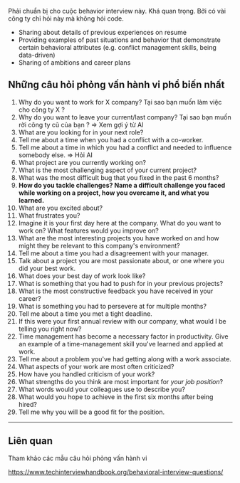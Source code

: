 Phải chuẩn bị cho cuộc behavior interview này. Khá quan trọng. Bởi có vài công ty chỉ hỏi này mà không hỏi code.

- Sharing about details of previous experiences on resume
- Providing examples of past situations and behavior that demonstrate certain behavioral attributes (e.g. conflict management skills, being data-driven)
- Sharing of ambitions and career plans


## Những câu hỏi phỏng vấn hành vi phổ biến nhất

1. Why do you want to work for X company? Tại sao bạn muốn làm việc cho công ty X ?
2. Why do you want to leave your current/last company? Tại sao bạn muốn rời công ty cũ của bạn ? => Xem gợi ý từ AI
3. What are you looking for in your next role?
4. Tell me about a time when you had a conflict with a co-worker.
5. Tell me about a time in which you had a conflict and needed to influence somebody else. => Hỏi AI
6. What project are you currently working on?
7. What is the most challenging aspect of your current project?
8. What was the most difficult bug that you fixed in the past 6 months?
9. **How do you tackle challenges? Name a difficult challenge you faced while working on a project, how you overcame it, and what you learned.**
10. What are you excited about?
11. What frustrates you?
12. Imagine it is your first day here at the company. What do you want to work on? What features would you improve on?
13. What are the most interesting projects you have worked on and how might they be relevant to this company's environment?
14. Tell me about a time you had a disagreement with your manager.
15. Talk about a project you are most passionate about, or one where you did your best work.
16. What does your best day of work look like?
17. What is something that you had to push for in your previous projects?
18. What is the most constructive feedback you have received in your career?
19. What is something you had to persevere at for multiple months?
20. Tell me about a time you met a tight deadline.
21. If this were your first annual review with our company, what would I be telling you right now?
22. Time management has become a necessary factor in productivity. Give an example of a time-management skill you've learned and applied at work.
23. Tell me about a problem you've had getting along with a work associate.
24. What aspects of your work are most often criticized?
25. How have you handled criticism of your work?
26. What strengths do you think are most important for _your job position_?
27. What words would your colleagues use to describe you?
28. What would you hope to achieve in the first six months after being hired?
29. Tell me why you will be a good fit for the position.


---
## Liên quan
Tham khảo các mẫu câu hỏi phỏng vấn hành vi

https://www.techinterviewhandbook.org/behavioral-interview-questions/
